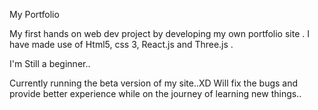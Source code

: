 
My P o r t f o l i o  


 My first hands on web dev project by developing my own portfolio site . I have made use of Html5, css 3, React.js and Three.js .




I'm Still a beginner..


Currently running the beta version of my site..XD
Will fix the bugs and provide better experience while on the journey of learning new things..